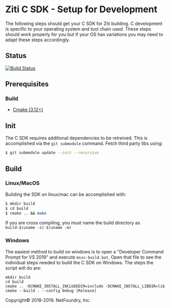 # Ziti C SDK - Setup for Development

The following steps should get your C SDK for Ziti building. C development is specific to your operating system and tool chain used. 
These steps should work properly for you but if your OS has variations you may need to adapt these steps accordingly.

## Status 
[![Build Status](https://travis-ci.org/netfoundry/ziti-sdk-c.svg?branch=master)](https://travis-ci.org/netfoundry/ziti-sdk-c)

## Prerequisites

### Build

* [Cmake (3.12+)](https://cmake.org/install/)


## Init

The C SDK requires additional dependencies to be retreived. This is accomplished via the `git submodule` command. Fetch third party libs using:

```bash
$ git submodule update --init --recursive
```

## Build

### Linux/MacOS

Building the SDK on linux/mac can be accomplished with:

```bash
$ mkdir build
$ cd build
$ cmake .. && make
```

If you are cross compiling, you _must_ name the build directory as `build-$(uname -s)-$(uname -m)`

### Windows

The easiest method to build on windows is to open a "Developer Command Prompt for VS 2019" and execute `msvc-build.bat`. 
Open that file to see the individual steps needed to build the C SDK on Windows. The steps the script will do are:

```
mkdir build
cd build
cmake .. -DCMAKE_INSTALL_INCLUDEDIR=include -DCMAKE_INSTALL_LIBDIR=lib
cmake --build . --config Debug [Release]
```

Copyright&copy; 2018-2019. NetFoundry, Inc.
